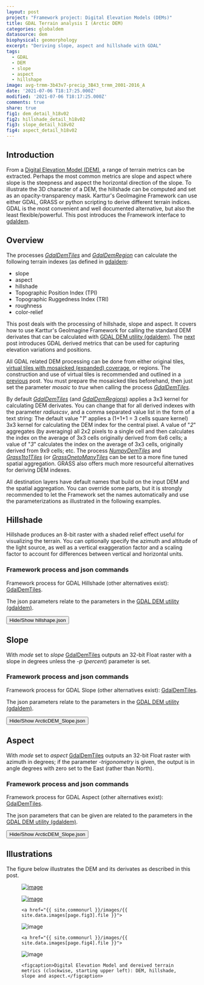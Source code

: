 ```yaml
---
layout: post
project: "Framework project: Digital Elevation Models (DEMs)"
title: GDAL Terrain analysis I (Arctic DEM)
categories: globaldem
datasource: dem
biophysical: geomorphology
excerpt: "Deriving slope, aspect and hillshade with GDAL"
tags:
  - GDAL
  - DEM
  - slope
  - aspect
  - hillshape
image: avg-trmm-3b43v7-precip_3B43_trmm_2001-2016_A
date: '2021-07-06 T18:17:25.000Z'
modified: '2021-07-06 T18:17:25.000Z'
comments: true
share: true
fig1: dem_detail_h18v02
fig2: hillshade_detail_h18v02
fig3: slope_detail_h18v02
fig4: aspect_detail_h18v02
---
```

<script src="https://karttur.github.io/common/assets/js/karttur/togglediv.js"></script>

## Introduction

From a [Digital Elevation Model (DEM)](../demproj-global-dems), a range of terrain metrics can be extracted. Perhaps the most common metrics are slope and aspect where slope is the steepness and aspect the horizontal direction of the slope. To illustrate the 3D character of a DEM, the hillshade can be computed and set as an opacity-transparency mask. Karttur's GeoImagine Framework can use either GDAL, GRASS or python scripting to derive different terrain indices. GDAL is the most convenient and well documented alternative, but also the least flexible/powerful. This post introduces the Framework interface to [gdaldem](https://www.gdal.org/gdaldem.html).

## Overview

The processes [_GdalDemTiles_](https://karttur.github.io/geoimagine03-docs-procpack/subprocess/subprocid-GdalDemTiles/) and [_GdalDemRegion_](https://karttur.github.io/geoimagine03-docs-procpack/subprocess/subprocid-GdalDemRegion/) can calculate the following terrain indexes (as defined in [gdaldem](https://www.gdal.org/gdaldem.html):

- slope
- aspect
- hillshade
- Topographic Position Index (TPI)
- Topographic Ruggedness Index (TRI)
- roughness
- color-relief

This post deals with the processing of hillshade, slope and aspect. It covers how to use Karttur's GeoImagine Framework for calling the standard DEM derivates that can be calculated with [GDAL DEM utility (gdaldem)](https://www.gdal.org/gdaldem.html). The [next](../demproj-ArcticDemTPI/) post introduces GDAL derived metrics that can be used for capturing elevation variations and positions.

All GDAL related DEM processing can be done from either original tiles, [virtual tiles with mosaicked (expanded) coverage](../demproj-DemTileMosaics), or regions. The construction and use of virtual tiles is recommended and outlined in a [previous](../demproj-DemTileMosaics) post. You must prepare the mosaicked tiles beforehand, then just set the parameter _mosaic_ to _true_ when calling the process [_GdalDemTiles_](https://karttur.github.io/geoimagine03-docs-procpack/subprocess/subprocid-GdalDemTiles/).

By default [_GdalDemTiles_](https://karttur.github.io/geoimagine03-docs-procpack/subprocess/subprocid-GdalDemTiles/) (and [_GdalDemRegions_](https://karttur.github.io/geoimagine03-docs-procpack/subprocess/subprocid-GdalDemRegions/)) applies a 3x3 kernel for calculating DEM derivates. You can change that for all derived indexes with the parameter _radiuscsv_, and a comma separated value list in the form of a text string: The default value "_1_" applies a (1+1+1 = 3 cells square kernel) 3x3 kernel for calculating the DEM index for the central pixel. A value of "_2_" aggregates (by averaging) all 2x2 pixels to a single cell and then calculates the index on the average of 3x3 cells originally derived from 6x6 cells; a value of "_3_" calculates the index on the average of 3x3 cells, originally derived from 9x9 cells; etc. The process [_NumpyDemTiles_](https://karttur.github.io/geoimagine03-docs-procpack/subprocess/subprocid-NumpyDemTiles/) and [_Grass1to1Tiles_](https://karttur.github.io/geoimagine03-docs-procpack/subprocess/subprocid-Grass1to1Tiles/) (or [_GrassOnetoManyTiles_](https://karttur.github.io/geoimagine03-docs-procpack/subprocess/subprocid-GrassOnetoManyTiles/) can be set to a more fine tuned spatial aggregation. GRASS also offers much more resourceful alternatives for deriving DEM indexes.

All destination layers have default names that build on the input DEM and the spatial aggregation. You can override some parts, but it is strongly recommended to let the Framework set the names automatically and use the parameterizations as illustrated in the following examples.

## Hillshade

Hillshade produces an 8-bit raster with a shaded relief effect useful for visualizing the terrain. You can optionally specify the azimuth and altitude of the light source, as well as a vertical exaggeration factor and a scaling factor to account for differences between vertical and horizontal units.

### Framework process and json commands

Framework process for GDAL Hillshade (other alternatives exist): [<span class='process'>GdalDemTiles</span>](https://karttur.github.io/geoimagine03-docs-procpack/subprocess/subprocid-GdalDemTiles/).

The json parameters relate to the parameters in the [GDAL DEM utility (gdaldem)](https://www.gdal.org/gdaldem.html).

<button id= "togglehillshade" onclick="hiddencode('hillshadediv')">Hide/Show hillshape.json</button>
<div id="hillshadediv" style="display:none">
{% capture text-capture %}
{% raw %}

```
{
  "userproject": {
    "userid": "karttur",
    "projectid": "karttur-arcticdemext",
    "tractid": "karttur-arcticdemext",
    "siteid": "*",
    "plotid": "*",
    "system": "modis"
  },
  "period": {
    "timestep": "static"
  },
  "process": [
    {
      "processid": "GdalDemTiles",
      "version": "1.3",
      "overwrite": false,
      "parameters": {
        "mode": "hillshade",
        "mosaic": true
      },
      "srcpath": {
        "volume": "Ancillary",
        "hdr": "tif"
      },
      "dstpath": {
        "volume": "Ancillary",
        "hdr": "tif"
      },
      "srccomp": [
			"dem500": {
				"source": "NGA-NSF",
				"product": "arcticdem",
				"content": "dem",
				"layerid": "dem500",
				"prefix": "dem500",
				"suffix": "v30"
        }
      ],
      "dstcopy": [
        {
          "dem500": {
            "layerid": "auto",
            "prefix": "auto",
            "suffix": "auto",
            "dataunit": "auto"
          }
        }
      ]
    }
  ]
}
```
{% endraw %}
{% endcapture %}
{% include widgets/toggle-code.html  toggle-text=text-capture  %}
</div>

## Slope

With _mode_ set to _slope_ [<span class='process'>GdalDemTiles</span>](https://karttur.github.io/geoimagine03-docs-procpack/subprocess/subprocid-GdalDemTiles/) outputs an 32-bit Float raster with a  slope in degrees unless the _-p_ (_percent_) parameter is set.

### Framework process and json commands

Framework process for GDAL Slope (other alternatives exist): [<span class='process'>GdalDemTiles</span>](https://karttur.github.io/geoimagine03-docs-procpack/subprocess/subprocid-GdalDemTiles/).

The json parameters relate to the parameters in the [GDAL DEM utility (gdaldem)](https://www.gdal.org/gdaldem.html).

<button id= "toggleslope" onclick="hiddencode('slopediv')">Hide/Show ArcticDEM_Slope.json</button>

<div id="slopediv" style="display:none">
{% capture text-capture %}
{% raw %}
```
{
  "userproject": {
    "userid": "karttur",
    "projectid": "karttur-arcticdemext",
    "tractid": "karttur-arcticdemext",
    "siteid": "*",
    "plotid": "*",
    "system": "modis"
  },
  "period": {
    "timestep": "static"
  },
  "process": [
    {
      "processid": "GdalDemTiles",
      "version": "1.3",
      "overwrite": false,
      "parameters": {
        "mode": "slope",
        "mosaic": true
      },
      "srcpath": {
        "volume": "Ancillary",
        "hdr": "tif"
      },
      "dstpath": {
        "volume": "Ancillary",
        "hdr": "tif"
      },
      "srccomp": [
			"dem500": {
				"source": "NGA-NSF",
				"product": "arcticdem",
				"content": "dem",
				"layerid": "dem500",
				"prefix": "dem500",
				"suffix": "v30"
        }
      ],
      "dstcopy": [
        {
          "dem500": {
            "layerid": "auto",
            "prefix": "auto",
            "suffix": "auto",
            "dataunit": "auto"
          }
        }
      ]
    }
  ]
}
```
{% endraw %}
{% endcapture %}
{% include widgets/toggle-code.html  toggle-text=text-capture  %}
</div>

## Aspect

With _mode_ set to _aspect_ [<span class='process'>GdalDemTiles</span>](https://karttur.github.io/geoimagine03-docs-procpack/subprocess/subprocid-GdalDemTiles/) outputs an 32-bit Float raster with azimuth in degrees; if the parameter _-trigonometry_ is given, the output is in angle degrees with zero set to the East (rather than North).

### Framework process and json commands

Framework process for GDAL Aspect (other alternatives exist): [<span class='process'>GdalDemTiles</span>](https://karttur.github.io/geoimagine03-docs-procpack/subprocess/subprocid-GdalDemTiles/).

The json parameters that can be given are related  to the parameters in the [GDAL DEM utility (gdaldem)](https://www.gdal.org/gdaldem.html).

<button id= "toggleaspect" onclick="hiddencode('aspectdiv')">Hide/Show ArcticDEM_Slope.json</button>
<div id="aspectdiv" style="display:none">
{% capture text-capture %}
{% raw %}

```
{
  "userproject": {
    "userid": "karttur",
    "projectid": "karttur-arcticdemext",
    "tractid": "karttur-arcticdemext",
    "siteid": "*",
    "plotid": "*",
    "system": "modis"
  },
  "period": {
    "timestep": "static"
  },
  "process": [
    {
      "processid": "GdalDemTiles",
      "version": "1.3",
      "overwrite": false,
      "parameters": {
        "mode": "slope",
        "mosaic": true
      },
      "srcpath": {
        "volume": "Ancillary",
        "hdr": "tif"
      },
      "dstpath": {
        "volume": "Ancillary",
        "hdr": "tif"
      },
      "srccomp": [
			"dem500": {
				"source": "NGA-NSF",
				"product": "arcticdem",
				"content": "dem",
				"layerid": "dem500",
				"prefix": "dem500",
				"suffix": "v30"
        }
      ],
      "dstcopy": [
        {
          "dem500": {
            "layerid": "auto",
            "prefix": "auto",
            "suffix": "auto",
            "dataunit": "auto"
          }
        }
      ]
    }
  ]
}
```
{% endraw %}
{% endcapture %}
{% include widgets/toggle-code.html  toggle-text=text-capture  %}
</div>

## Illustrations

The figure below illustrates the DEM and its derivates as described in this post.

<figure class="half">

  <a href="{{ site.commonurl }}/images/{{ site.data.images[page.fig1].file }}"><img src="{{ site.commonurl }}/images/{{ site.data.images[page.fig1].file }}" alt="image"></a>

  <a href="{{ site.commonurl }}/images/{{ site.data.images[page.fig2].file }}">
  <img src="{{ site.commonurl }}/images/{{ site.data.images[page.fig2].file }}" alt="image"></a>

	<a href="{{ site.commonurl }}/images/{{ site.data.images[page.fig3].file }}">
  <img src="{{ site.commonurl }}/images/{{ site.data.images[page.fig3].file }}" alt="image"></a>

	<a href="{{ site.commonurl }}/images/{{ site.data.images[page.fig4].file }}">
  <img src="{{ site.commonurl }}/images/{{ site.data.images[page.fig4].file }}" alt="image"></a>

	<figcaption>Digital Elevation Model and dereived terrain metrics (clockwise, starting upper left): DEM, hillshade, slope and aspect.</figcaption>
</figure>
